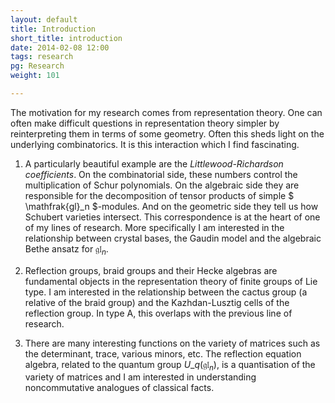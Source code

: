 ```yaml
---
layout: default
title: Introduction
short_title: introduction
date: 2014-02-08 12:00
tags: research
pg: Research
weight: 101

---
```


The motivation for my research comes from representation theory. One can often make difficult questions in representation theory simpler by reinterpreting them in terms of some geometry. Often this sheds light on the underlying combinatorics. It is this interaction which I find fascinating.

1. A particularly beautiful example are the *Littlewood-Richardson coefficients*. On the combinatorial side, these numbers control the multiplication of Schur polynomials. On the algebraic side they are responsible for the decomposition of tensor products of simple $ \mathfrak{gl}\_n  $-modules. And on the geometric side they tell us how Schubert varieties intersect. This correspondence is at the heart of one of my lines of research. More specifically I am interested in the relationship between crystal bases, the Gaudin model and the algebraic Bethe ansatz for $\mathfrak{gl}_n$. 

2. Reflection groups, braid groups and their Hecke algebras are fundamental objects in the representation theory of finite groups of Lie type. I am interested in the relationship between the cactus group (a relative of the braid group) and the Kazhdan-Lusztig cells of the reflection group. In type A, this overlaps with the previous line of research. 

3. There are many interesting functions on the variety of matrices such as the determinant, trace, various minors, etc. The reflection equation algebra, related to the quantum group $U\_q(\mathfrak{gl}_n)$, is a quantisation of the variety of matrices and I am interested in understanding noncommutative analogues of classical facts.

[David Jordan]: http://www.maths.ed.ac.uk/~djordan
